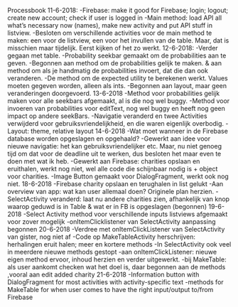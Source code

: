 Processbook
11-6-2018:
-Firebase: make it good for Firebase; login; logout; create new account; check if user is logged in
-Main method: load API all what’s necessary now (names), make new activity and put API stuff in listview.
-Besloten om verschillende activities voor de main method te maken: een voor de listview, een voor het invullen van de table. Maar, dat is misschien maar tijdelijk. Eerst kijken of het zo werkt.
12-6-2018:
-Verder gegaan met table.
-Probability seekbar gemaakt om de probabilities aan te geven. 
-Begonnen aan method om de probabilities gelijk te maken. & aan method om als je handmatig de probabilities invoert, dat die dan ook veranderen.
-De method om de expected utility te berekenen werkt. Values moeten gegeven worden, alleen als ints.
-Begonnen aan layout, maar geen veranderingen doorgevoerd.
13-6-2018
-Method voor probabilities gelijk maken voor alle seekbars afgemaakt, al is die nog wel buggy.
-Method voor invoeren van probabilities voor editText, nog wel buggy en heeft nog geen impact op andere seekBars.
-Navigatie veranderd en twee Activities verwijderd voor gebruiksvriendelijkheid, en die waren eigenlijk overbodig.
-Layout: theme, relative layout
14-6-2018
-Wat moet wanneer in de Firebase database worden opgeslagen en opgehaald?
-Gewerkt aan idee voor nieuwe navigatie: het kan gebruiksvriendelijker etc. Maar, nu niet genoeg tijd om dat voor de deadline uit te werken, dus besloten het maar even te doen met wat ik heb.
-Gewerkt aan Firebase: charities opslaan en eruithalen, werkt nog niet, wel alle code die schijnbaar nodig is + object voor charities.
-Image Button gemaakt voor DialogFragment, werkt ook nog niet.
18-6-2018
-Firebase charity opslaan en terughalen in list gelukt
-Aan overview van app: wat kan user allemaal doen? Originele plan herzien.
-SelectActivity veranderd: laat nu andere charities zien, afhankelijk van knop waarop geduwd is in Table & wat er in FB is opgeslagen (begonnen)
19-6-2018
-Select Activity method voor verschillende inputs listviews afgemaakt voor zover mogelijk
-onItemClicklistener van SelectActivity aanpassing begonnen
20-6-2018
-Verdree met onItemClickListener van SelectActivity van gister, nog niet af
-Code op MakeTableActivity herschrijven: herhalingen eruit halen; meer en kortere methods
-In SelectActivity ook veel in meerdere nieuwe methods gestopt
-aan onItemClickListener: nieuwe eigen method ervoor, inhoud herzien en verder uitgewerkt.
-bij MakeTable: als user aankomt checken wat het doel is, daar begonnen aan de methods ,vooral aan edit added charity
21-6-2018
-Information button with DialogFragment for most activities with activity-specific text
-methods for MakeTable for when user comes to have the right input/output to/from Firebase
